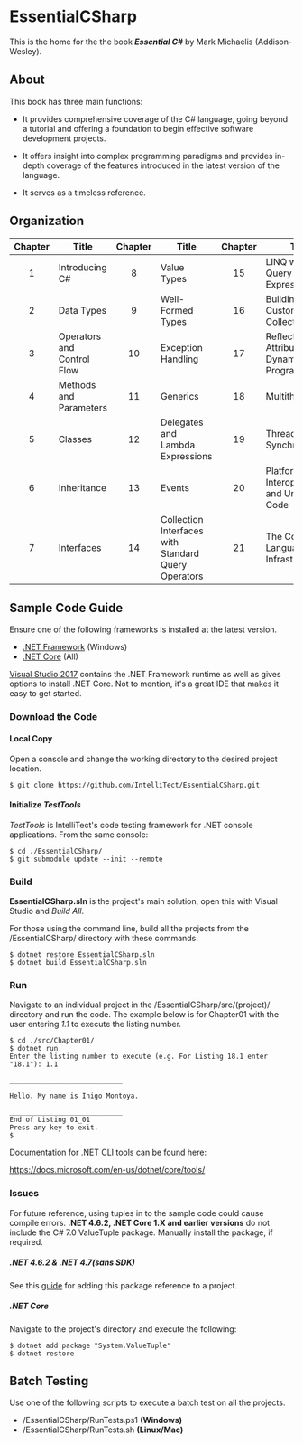 # EssentialCSharp

This is the home for the the book **_Essential C#_** by Mark Michaelis (Addison-Wesley).

## About

This book has three main functions:

* It provides comprehensive coverage of the C# language, going beyond a tutorial and offering a foundation to begin effective software development projects.

* It offers insight into complex programming paradigms and provides in-depth coverage of the features introduced in the latest version of the language.

* It serves as a timeless reference.

## Organization

|Chapter  |Title     |Chapter  |Title    |Chapter  |Title     |
|:-------:|----------|:-------:|---------|:-------:|----------|
|1|Introducing C#|8|Value Types|15|LINQ with Query Expressions|
|2|Data Types|9|Well-Formed Types|16|Building Custom Collections|
|3|Operators and Control Flow|10|Exception Handling|17|Reflection, Attributes, and Dynamic Programming|
|4|Methods and Parameters|11|Generics|18|Multithreading|
|5|Classes|12|Delegates and Lambda Expressions|19|Thread Synchronization|
|6|Inheritance|13|Events|20|Platform Interoperability and Unsafe Code|
|7|Interfaces|14|Collection Interfaces with Standard Query Operators|21|The Common Language Infrastructure

## Sample Code Guide

Ensure one of the following frameworks is installed at the latest version.

* [.NET Framework](https://www.microsoft.com/net/targeting) (Windows)
* [.NET Core](https://www.microsoft.com/net/core) (All)

[Visual Studio 2017](https://www.visualstudio.com) contains the .NET Framework runtime as well as gives options to install .NET Core.  Not to mention, it's a great IDE that makes it easy to get started.

### Download the Code

#### Local Copy  

Open a console and change the working directory to the desired project location.
```
$ git clone https://github.com/IntelliTect/EssentialCSharp.git
```

#### Initialize _TestTools_ 

_TestTools_ is IntelliTect's code testing framework for .NET console applications.  From the same console:

```
$ cd ./EssentialCSharp/
$ git submodule update --init --remote
```

### Build

**EssentialCSharp.sln** is the project's main solution, open this with Visual Studio and _Build All_.
 
 For those using the command line, build all the projects from the /EssentialCSharp/ directory with these commands:
```
$ dotnet restore EssentialCSharp.sln
$ dotnet build EssentialCSharp.sln
```
### Run

Navigate to an individual project in the /EssentialCSharp/src/(project)/ directory and run the code. The example below is for Chapter01 with the user entering _1.1_ to execute the listing number.

```
$ cd ./src/Chapter01/
$ dotnet run
Enter the listing number to execute (e.g. For Listing 18.1 enter "18.1"): 1.1

____________________________

Hello. My name is Inigo Montoya.

____________________________
End of Listing 01_01
Press any key to exit.
$
```

Documentation for .NET CLI tools can be found here: 

https://docs.microsoft.com/en-us/dotnet/core/tools/

### Issues

For future reference, using tuples in to the sample code could cause compile errors.
**.NET 4.6.2, .NET Core 1.X and earlier versions** do not include the C# 7.0 ValueTuple package. Manually install the package, if required.
##### .NET 4.6.2 & .NET 4.7(sans SDK)

See this [guide](https://github.com/dotnet/roslyn/blob/master/docs/features/tuples.md) for adding this package reference to a project.

##### .NET Core
Navigate to the project's directory and execute the following:
```
$ dotnet add package "System.ValueTuple"
$ dotnet restore
```

## Batch Testing

Use one of the following scripts to execute a batch test on all the projects.

* /EssentialCSharp/RunTests.ps1 **(Windows)**
* /EssentialCSharp/RunTests.sh **(Linux/Mac)**
